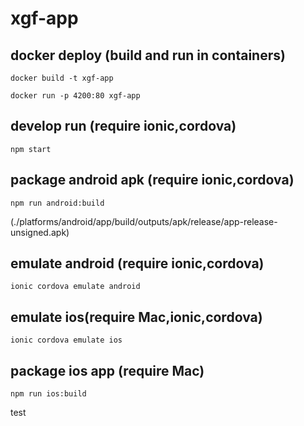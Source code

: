 # xgf-app

## docker deploy (build and run in containers)
```
docker build -t xgf-app
```
```
docker run -p 4200:80 xgf-app
```
## develop run (require ionic,cordova)
```
npm start
```
## package android apk (require ionic,cordova)

```
npm run android:build
```
(./platforms/android/app/build/outputs/apk/release/app-release-unsigned.apk)

## emulate android (require ionic,cordova)

```
ionic cordova emulate android
```

## emulate ios(require Mac,ionic,cordova)

```
ionic cordova emulate ios
```

## package ios app (require Mac)
```
npm run ios:build
```
test
